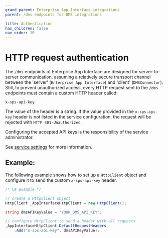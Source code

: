 ```yaml
---
grand_parent: Enterprise App Interface integrations
parent: /dms endpoints for DMS integrations

title: Authentication
has_children: false
nav_order: 10
---
```


# HTTP request authentication
The `/dms` endpoints of Enterprise App Interface are designed for server-to-server communication, assuming a relatively secure transport channel between the 'server' (`Enterprise App Interface`) and 'client' (`DMSConnector`). Still, to prevent unauthorized access, every HTTP request sent to the `/dms` endpoints must contain a custom HTTP header called:
```
x-sps-api-key
```

The value of the header is a string. If the value provided in the `x-sps-api-key` header is not listed in the service configuration, the request will be rejected with `HTTP 401-Unauthorized`.

Configuring the accepted API keys is the responsibility of the service administrator.

See [service settings](./05_DmsServiceSettings.md) for more information.

## Example:
The following example shows how to set up a `HttpClient` object and configure it to send the custom `x-sps-api-key` header.
```csharp
/* C# example */

// create a HttpClient object
HttpClient _AppInterfaceHttpClient = new HttpClient();

string dmsAPIKeyValue = "YOUR_DMS_API_KEY";

// configure HttpClient to send a header with all requests
_AppInterfaceHttpClient.DefaultRequestHeaders
    .Add("x-sps-api-key", dmsAPIKeyValue);
```